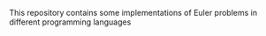 This repository contains some implementations of Euler problems in
different programming languages


